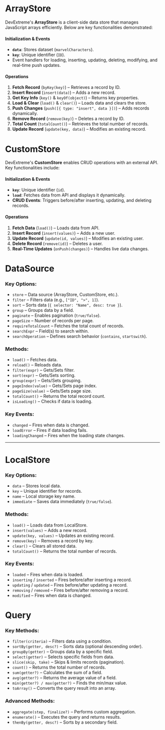 # **ArrayStore**

DevExtreme's **ArrayStore** is a client-side data store that manages JavaScript arrays efficiently. Below are key functionalities demonstrated:

#### **Initialization & Events**

- **`data`**: Stores dataset (`marvelCharacters`).
- **`key`**: Unique identifier (`ID`).
- Event handlers for loading, inserting, updating, deleting, modifying, and real-time push updates.

#### **Operations**

1. **Fetch Record** (`byKey(key)`) – Retrieves a record by ID.
2. **Insert Record** (`insert(data)`) – Adds a new record.
3. **Get Key Info** (`key()` & `keyOf(object)`) – Returns key properties.
4. **Load & Clear** (`load()` & `clear()`) – Loads data and clears the store.
5. **Push Changes** (`push([{ type: "insert", data }])`) – Adds records dynamically.
6. **Remove Record** (`remove(key)`) – Deletes a record by ID.
7. **Total Count** (`totalCount()`) – Retrieves the total number of records.
8. **Update Record** (`update(key, data)`) – Modifies an existing record.

# **CustomStore**

DevExtreme's **CustomStore** enables CRUD operations with an external API. Key functionalities include:

#### **Initialization & Events**

- **`key`**: Unique identifier (`id`).
- **`load`**: Fetches data from API and displays it dynamically.
- **CRUD Events**: Triggers before/after inserting, updating, and deleting records.

#### **Operations**

1. **Fetch Data** (`load()`) – Loads data from API.
2. **Insert Record** (`insert(values)`) – Adds a new user.
3. **Update Record** (`update(id, values)`) – Modifies an existing user.
4. **Delete Record** (`remove(id)`) – Deletes a user.
5. **Real-Time Updates** (`onPush(changes)`) – Handles live data changes.

# **DataSource**

### **Key Options:**

- `store` – Data source (ArrayStore, CustomStore, etc.).
- `filter` – Filters data (e.g., `["ID", ">", 1]`).
- `sort` – Sorts data (`{ selector: "Name", desc: true }`).
- `group` – Groups data by a field.
- `paginate` – Enables pagination (`true/false`).
- `pageSize` – Number of records per page.
- `requireTotalCount` – Fetches the total count of records.
- `searchExpr` – Field(s) to search within.
- `searchOperation` – Defines search behavior (`contains`, `startswith`).

### **Methods:**

- `load()` – Fetches data.
- `reload()` – Reloads data.
- `filter(expr)` – Gets/Sets filter.
- `sort(expr)` – Gets/Sets sorting.
- `group(expr)` – Gets/Sets grouping.
- `pageIndex(value)` – Gets/Sets page index.
- `pageSize(value)` – Gets/Sets page size.
- `totalCount()` – Returns the total record count.
- `isLoading()` – Checks if data is loading.

### **Key Events:**

- `changed` – Fires when data is changed.
- `loadError` – Fires if data loading fails.
- `loadingChanged` – Fires when the loading state changes.

---

# **LocalStore**

### **Key Options:**

- `data` – Stores local data.
- `key` – Unique identifier for records.
- `name` – Local storage key name.
- `immediate` – Saves data immediately (`true/false`).

### **Methods:**

- `load()` – Loads data from LocalStore.
- `insert(values)` – Adds a new record.
- `update(key, values)` – Updates an existing record.
- `remove(key)` – Removes a record by key.
- `clear()` – Clears all stored data.
- `totalCount()` – Returns the total number of records.

### **Key Events:**

- `loaded` – Fires when data is loaded.
- `inserting` / `inserted` – Fires before/after inserting a record.
- `updating` / `updated` – Fires before/after updating a record.
- `removing` / `removed` – Fires before/after removing a record.
- `modified` – Fires when data is changed.

# **Query**

### **Key Methods:**

- `filter(criteria)` – Filters data using a condition.
- `sortBy(getter, desc?)` – Sorts data (optional descending order).
- `groupBy(getter)` – Groups data by a specific field.
- `select(getter)` – Selects specific fields from data.
- `slice(skip, take)` – Skips & limits records (pagination).
- `count()` – Returns the total number of records.
- `sum(getter?)` – Calculates the sum of a field.
- `avg(getter?)` – Returns the average value of a field.
- `min(getter?) / max(getter?)` – Finds the min/max value.
- `toArray()` – Converts the query result into an array.

### **Advanced Methods:**

- `aggregate(step, finalize?)` – Performs custom aggregation.
- `enumerate()` – Executes the query and returns results.
- `thenBy(getter, desc?)` – Sorts by a secondary field.
